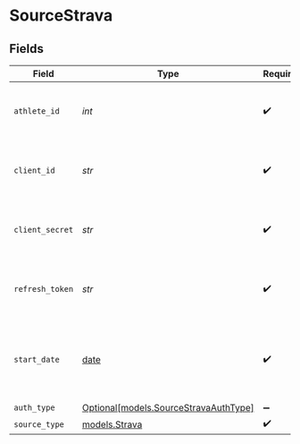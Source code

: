 # SourceStrava


## Fields

| Field                                                                      | Type                                                                       | Required                                                                   | Description                                                                | Example                                                                    |
| -------------------------------------------------------------------------- | -------------------------------------------------------------------------- | -------------------------------------------------------------------------- | -------------------------------------------------------------------------- | -------------------------------------------------------------------------- |
| `athlete_id`                                                               | *int*                                                                      | :heavy_check_mark:                                                         | The Athlete ID of your Strava developer application.                       | 17831421                                                                   |
| `client_id`                                                                | *str*                                                                      | :heavy_check_mark:                                                         | The Client ID of your Strava developer application.                        | 12345                                                                      |
| `client_secret`                                                            | *str*                                                                      | :heavy_check_mark:                                                         | The Client Secret of your Strava developer application.                    | fc6243f283e51f6ca989aab298b17da125496f50                                   |
| `refresh_token`                                                            | *str*                                                                      | :heavy_check_mark:                                                         | The Refresh Token with the activity: read_all permissions.                 | fc6243f283e51f6ca989aab298b17da125496f50                                   |
| `start_date`                                                               | [date](https://docs.python.org/3/library/datetime.html#date-objects)       | :heavy_check_mark:                                                         | UTC date and time. Any data before this date will not be replicated.       | 2021-03-01T00:00:00Z                                                       |
| `auth_type`                                                                | [Optional[models.SourceStravaAuthType]](../models/sourcestravaauthtype.md) | :heavy_minus_sign:                                                         | N/A                                                                        |                                                                            |
| `source_type`                                                              | [models.Strava](../models/strava.md)                                       | :heavy_check_mark:                                                         | N/A                                                                        |                                                                            |